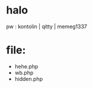 halo 
================
pw : kontolin | qitty | memeg1337


file:
================
- hehe.php
- wb.php
- hidden.php
